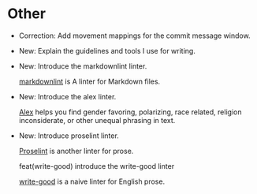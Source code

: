 # Other

* Correction: Add movement mappings for the commit message window.
* New: Explain the guidelines and tools I use for writing.
* New: Introduce the markdownlint linter.

    [markdownlint](markdownlint.md) is A linter for Markdown files.

* New: Introduce the alex linter.

    [Alex](alex.md) helps you find gender favoring,
    polarizing, race related, religion inconsiderate, or other unequal phrasing in
    text.

* New: Introduce proselint linter.

    [Proselint](https://github.com/amperser/proselint/) is another linter for prose.
    
    feat(write-good) introduce the write-good linter
    
    [write-good](https://github.com/btford/write-good) is a naive linter for English
    prose.